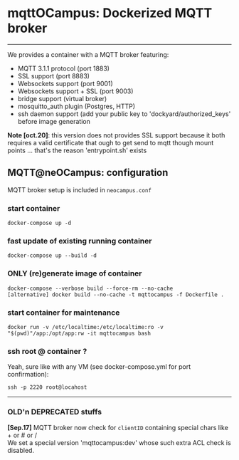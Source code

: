 # mqttOCampus: Dockerized **MQTT** broker #
___________________________________________________________


We provides a container with a MQTT broker featuring:  
  - MQTT 3.1.1 protocol (port 1883)  
  - SSL support (port 8883)  
  - Websockets support (port 9001)  
  - Websockets support + SSL (port 9003)  
  - bridge support (virtual broker)  
  - mosquitto_auth plugin (Postgres, HTTP)
  - ssh daemon support (add your public key to 'dockyard/authorized_keys' before image generation

**Note [oct.20]**: this version does not provides SSL support because it both requires a valid certificate that ough to get send to mqtt though mount points ... that's the reason 'entrypoint.sh' exists  
  
## MQTT@neOCampus: configuration ##
MQTT broker setup is included in ```neocampus.conf```

### start container ###
```
docker-compose up -d
```  

### fast update of existing running container ###
```
docker-compose up --build -d
```  

### ONLY (re)generate image of container ###
```
docker-compose --verbose build --force-rm --no-cache
[alternative] docker build --no-cache -t mqttocampus -f Dockerfile .
```

### start container for maintenance ###
```
docker run -v /etc/localtime:/etc/localtime:ro -v "$(pwd)"/app:/opt/app:rw -it mqttocampus bash
```

### ssh root @ container ? ###
Yeah, sure like with any VM (see docker-compose.yml for port confirmation):
```
ssh -p 2220 root@locahost
```

___________________________________________________________

### OLD'n DEPRECATED stuffs ###
**[Sep.17]** MQTT broker now check for `clientID` containing special chars like + or # or /  
We set a special version 'mqttocampus:dev' whose such extra ACL check is disabled.

